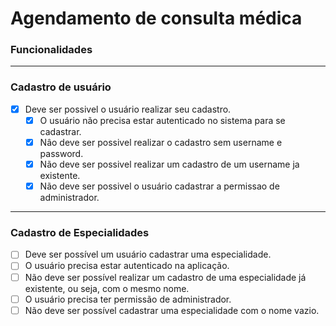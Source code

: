 # Agendamento de consulta médica

### **Funcionalidades**

---

### **Cadastro de usuário**

- [x] Deve ser possivel o usuário realizar seu cadastro.
  - [x] O usuário não precisa estar autenticado no sistema para se cadastrar.
  - [x] Nâo deve ser possivel realizar o cadastro sem username e password.
  - [x] Não deve ser possivel realizar um cadastro de um username ja existente.
  - [x] Não deve ser possivel o usuário cadastrar a permissao de administrador.

---

### **Cadastro de Especialidades**

- [ ] Deve ser possível um usuário cadastrar uma especialidade.
- [ ] O usuário precisa estar autenticado na aplicação.
- [ ] Não deve ser possível realizar um cadastro de uma especialidade já existente, ou seja, com o mesmo nome.
- [ ] O usuário precisa ter permissão de administrador.
- [ ] Não deve ser possível cadastrar uma especialidade com o nome vazio.
